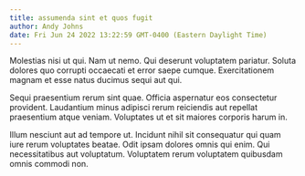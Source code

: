 ```yaml
---
title: assumenda sint et quos fugit
author: Andy Johns
date: Fri Jun 24 2022 13:22:59 GMT-0400 (Eastern Daylight Time)
---
```

Molestias nisi ut qui. Nam ut nemo. Qui deserunt voluptatem pariatur. Soluta dolores quo corrupti occaecati et error saepe cumque. Exercitationem magnam et esse natus ducimus sequi aut qui.

 Sequi praesentium rerum sint quae. Officia aspernatur eos consectetur provident. Laudantium minus adipisci rerum reiciendis aut repellat praesentium atque veniam. Voluptates ut et sit maiores corporis harum in.

 Illum nesciunt aut ad tempore ut. Incidunt nihil sit consequatur qui quam iure rerum voluptates beatae. Odit ipsam dolores omnis qui enim. Qui necessitatibus aut voluptatum. Voluptatem rerum voluptatem quibusdam omnis commodi non.